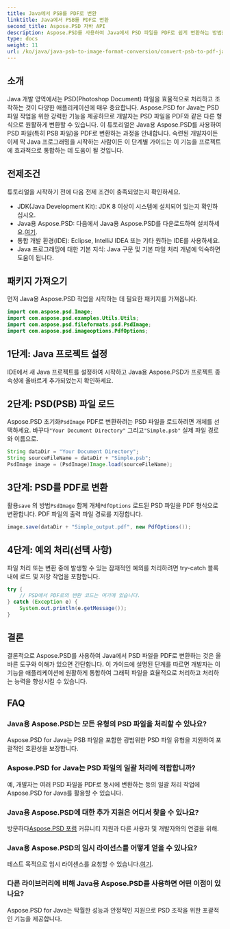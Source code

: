 ```yaml
---
title: Java에서 PSB를 PDF로 변환
linktitle: Java에서 PSB를 PDF로 변환
second_title: Aspose.PSD 자바 API
description: Aspose.PSD를 사용하여 Java에서 PSD 파일을 PDF로 쉽게 변환하는 방법을 알아보세요. 그래픽 파일 처리를 간소화하려는 개발자에게 이상적입니다.
type: docs
weight: 11
url: /ko/java/java-psb-to-image-format-conversion/convert-psb-to-pdf-java/
---
```

## 소개
Java 개발 영역에서는 PSD(Photoshop Document) 파일을 효율적으로 처리하고 조작하는 것이 다양한 애플리케이션에 매우 중요합니다. Aspose.PSD for Java는 PSD 파일 작업을 위한 강력한 기능을 제공하므로 개발자는 PSD 파일을 PDF와 같은 다른 형식으로 원활하게 변환할 수 있습니다. 이 튜토리얼은 Java용 Aspose.PSD를 사용하여 PSD 파일(특히 PSB 파일)을 PDF로 변환하는 과정을 안내합니다. 숙련된 개발자이든 이제 막 Java 프로그래밍을 시작하는 사람이든 이 단계별 가이드는 이 기능을 프로젝트에 효과적으로 통합하는 데 도움이 될 것입니다.
## 전제조건
튜토리얼을 시작하기 전에 다음 전제 조건이 충족되었는지 확인하세요.
- JDK(Java Development Kit): JDK 8 이상이 시스템에 설치되어 있는지 확인하십시오.
-  Java용 Aspose.PSD: 다음에서 Java용 Aspose.PSD를 다운로드하여 설치하세요.[여기](https://releases.aspose.com/psd/java/).
- 통합 개발 환경(IDE): Eclipse, IntelliJ IDEA 또는 기타 원하는 IDE를 사용하세요.
- Java 프로그래밍에 대한 기본 지식: Java 구문 및 기본 파일 처리 개념에 익숙하면 도움이 됩니다.

## 패키지 가져오기
먼저 Java용 Aspose.PSD 작업을 시작하는 데 필요한 패키지를 가져옵니다.
```java
import com.aspose.psd.Image;
import com.aspose.psd.examples.Utils.Utils;
import com.aspose.psd.fileformats.psd.PsdImage;
import com.aspose.psd.imageoptions.PdfOptions;
```
## 1단계: Java 프로젝트 설정
IDE에서 새 Java 프로젝트를 설정하여 시작하고 Java용 Aspose.PSD가 프로젝트 종속성에 올바르게 추가되었는지 확인하세요.
## 2단계: PSD(PSB) 파일 로드
 Aspose.PSD 초기화`PsdImage` PDF로 변환하려는 PSD 파일을 로드하려면 개체를 선택하세요. 바꾸다`"Your Document Directory"` 그리고`"Simple.psb"` 실제 파일 경로와 이름으로.
```java
String dataDir = "Your Document Directory";
String sourceFileName = dataDir + "Simple.psb";
PsdImage image = (PsdImage)Image.load(sourceFileName);
```
## 3단계: PSD를 PDF로 변환
 활용`save` 의 방법`PsdImage` 함께 개체`PdfOptions` 로드된 PSD 파일을 PDF 형식으로 변환합니다. PDF 파일의 출력 파일 경로를 지정합니다.
```java
image.save(dataDir + "Simple_output.pdf", new PdfOptions());
```
## 4단계: 예외 처리(선택 사항)
파일 처리 또는 변환 중에 발생할 수 있는 잠재적인 예외를 처리하려면 try-catch 블록 내에 로드 및 저장 작업을 포함합니다.
```java
try {
    // PSD에서 PDF로의 변환 코드는 여기에 있습니다.
} catch (Exception e) {
    System.out.println(e.getMessage());
}
```

## 결론
결론적으로 Aspose.PSD를 사용하여 Java에서 PSD 파일을 PDF로 변환하는 것은 올바른 도구와 이해가 있으면 간단합니다. 이 가이드에 설명된 단계를 따르면 개발자는 이 기능을 애플리케이션에 원활하게 통합하여 그래픽 파일을 효율적으로 처리하고 처리하는 능력을 향상시킬 수 있습니다.

## FAQ
### Java용 Aspose.PSD는 모든 유형의 PSD 파일을 처리할 수 있나요?
Aspose.PSD for Java는 PSB 파일을 포함한 광범위한 PSD 파일 유형을 지원하여 포괄적인 호환성을 보장합니다.
### Aspose.PSD for Java는 PSD 파일의 일괄 처리에 적합합니까?
예, 개발자는 여러 PSD 파일을 PDF로 동시에 변환하는 등의 일괄 처리 작업에 Aspose.PSD for Java를 활용할 수 있습니다.
### Java용 Aspose.PSD에 대한 추가 지원은 어디서 찾을 수 있나요?
 방문하다[Aspose.PSD 포럼](https://forum.aspose.com/c/psd/34) 커뮤니티 지원과 다른 사용자 및 개발자와의 연결을 위해.
### Java용 Aspose.PSD의 임시 라이선스를 어떻게 얻을 수 있나요?
 테스트 목적으로 임시 라이센스를 요청할 수 있습니다.[여기](https://purchase.aspose.com/temporary-license/).
### 다른 라이브러리에 비해 Java용 Aspose.PSD를 사용하면 어떤 이점이 있나요?
Aspose.PSD for Java는 탁월한 성능과 안정적인 지원으로 PSD 조작을 위한 포괄적인 기능을 제공합니다.